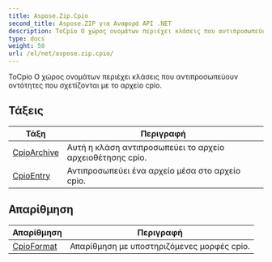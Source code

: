 ```yaml
---
title: Aspose.Zip.Cpio
second_title: Aspose.ZIP για Αναφορά API .NET
description: ΤοCpio Ο χώρος ονομάτων περιέχει κλάσεις που αντιπροσωπεύουν οντότητες που σχετίζονται με το αρχείο cpio.
type: docs
weight: 50
url: /el/net/aspose.zip.cpio/
---
```

ΤοCpio Ο χώρος ονομάτων περιέχει κλάσεις που αντιπροσωπεύουν οντότητες που σχετίζονται με το αρχείο cpio.

## Τάξεις

| Τάξη | Περιγραφή |
| --- | --- |
| [CpioArchive](./cpioarchive/) | Αυτή η κλάση αντιπροσωπεύει το αρχείο αρχειοθέτησης cpio. |
| [CpioEntry](./cpioentry/) | Αντιπροσωπεύει ένα αρχείο μέσα στο αρχείο cpio. |
## Απαρίθμηση

| Απαρίθμηση | Περιγραφή |
| --- | --- |
| [CpioFormat](./cpioformat/) | Απαρίθμηση με υποστηριζόμενες μορφές cpio. |


